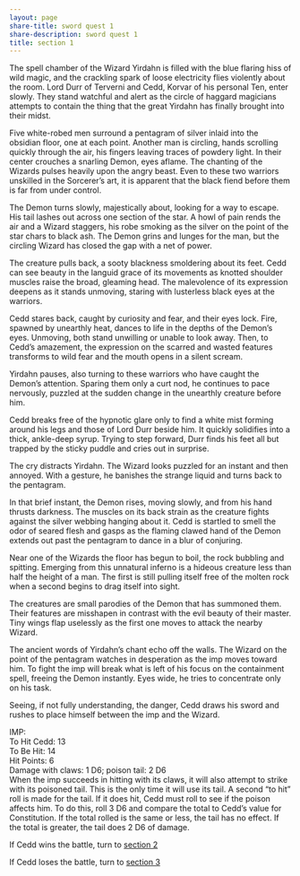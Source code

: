 ```yaml
---
layout: page
share-title: sword quest 1
share-description: sword quest 1
title: section 1
---
```

The spell chamber of the Wizard Yirdahn is filled with the blue flaring hiss of wild magic, and the crackling spark of loose electricity flies violently about the room. Lord Durr of Terverni and Cedd, Korvar of his personal Ten, enter slowly. They stand watchful and alert as the circle of haggard magicians attempts to contain the thing that the great Yirdahn has finally brought into their midst. 

Five white-robed men surround a pentagram of silver inlaid into the obsidian floor, one at each point. Another man is circling, hands scrolling quickly through the air, his fingers leaving traces of powdery light. In their center crouches a snarling Demon, eyes aflame. The chanting of the Wizards pulses heavily upon the angry beast. Even to these two warriors unskilled in the Sorcerer’s art, it is apparent that the black fiend before them is far from under control. 

The Demon turns slowly, majestically about, looking for a way to escape. His tail lashes out across one section of the star. A howl of pain rends the air and a Wizard staggers, his robe smoking as the silver on the point of the star chars to black ash. The Demon grins and lunges for the man, but the circling Wizard has closed the gap with a net of power. 

The creature pulls back, a sooty blackness smoldering about its feet. Cedd can see beauty in the languid grace of its movements as knotted shoulder muscles raise the broad, gleaming head. The malevolence of its expression deepens as it stands unmoving, staring with lusterless black eyes at the warriors. 

Cedd stares back, caught by curiosity and fear, and their eyes lock. Fire, spawned by unearthly heat, dances to life in the depths of the Demon’s eyes. Unmoving, both stand unwilling or unable to look away. Then, to Cedd’s amazement, the expression on the scarred and wasted features transforms to wild fear and the mouth opens in a silent scream. 

Yirdahn pauses, also turning to these warriors who have caught the Demon’s attention. Sparing them only a curt nod, he continues to pace nervously, puzzled at the sudden change in the unearthly creature before him. 

Cedd breaks free of the hypnotic glare only to find a white mist forming around his legs and those of Lord Durr beside him. It quickly solidifies into a thick, ankle-deep syrup. Trying to step forward, Durr finds his feet all but trapped by the sticky puddle and cries out in surprise. 

The cry distracts Yirdahn. The Wizard looks puzzled for an instant and then annoyed. With a gesture, he banishes the strange liquid and turns back to the pentagram. 

In that brief instant, the Demon rises, moving slowly, and from his hand thrusts darkness. The muscles on its back strain as the creature fights against the silver webbing hanging about it. Cedd is startled to smell the odor of seared flesh and gasps as the flaming clawed hand of the Demon extends out past the pentagram to dance in a blur of conjuring. 

Near one of the Wizards the floor has begun to boil, the rock bubbling and spitting. Emerging from this unnatural inferno is a hideous creature less than half the height of a man. The first is still pulling itself free of the molten rock when a second begins to drag itself into sight. 

The creatures are small parodies of the Demon that has summoned them. Their features are misshapen in contrast with the evil beauty of their master. Tiny wings flap uselessly as the first one moves to attack the nearby Wizard. 

The ancient words of Yirdahn’s chant echo off the walls. The Wizard on the point of the pentagram watches in desperation as the imp moves toward him. To fight the imp will break what is left of his focus on the containment spell, freeing the Demon instantly. Eyes wide, he tries to concentrate only on his task. 

Seeing, if not fully understanding, the danger, Cedd draws his sword and rushes to place himself between the imp and the Wizard.

IMP:\
To Hit Cedd: 13\
To Be Hit: 14\
Hit Points: 6\
Damage with claws: 1 D6; poison tail: 2 D6\
When the imp succeeds in hitting with its claws, it will also attempt to strike with its poisoned tail. This is the only time it will use its tail. A second “to hit” roll is made for the tail. If it does hit, Cedd must roll to see if the poison affects him. To do this, roll 3 D6 and compare the total to Cedd’s value for Constitution. If the total rolled is the same or less, the tail has no effect. If the total is greater, the tail does 2 D6 of damage.

If Cedd wins the battle, turn to [section 2](https://homocumulus.github.io/swordquest/2)

If Cedd loses the battle, turn to [section 3](https://homocumulus.github.io/swordquest/3)

